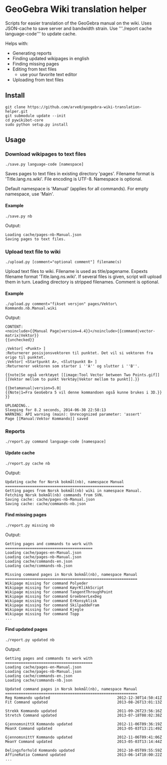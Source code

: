 # GeoGebra Wiki translation helper #
Scripts for easier translation of the GeoGebra manual on the wiki. Uses JSON-cache to save server and bandwidth strain. Use '''./report cache language-code''' to update cache.

Helps with:
- Generating reports
- Finding updated wikipages in english
- Finding missing pages
- Editing from text files
    - use your favorite text editor
- Uploading from text files


## Install ##
```
git clone https://github.com/arve0/geogebra-wiki-translation-helper.git
git submodule update --init
cd pywikibot-core
sudo python setup.py install
```


## Usage ##

### Download wikipages to text files ###
```
./save.py language-code [namespace]
```
Saves pages to text files in existing directory 'pages'. Filename format is 'Title.lang.ns.wiki'. File encoding is UTF-8. Namespace is optional.

Default namespace is 'Manual' (applies for all commands). For empty namespace, use 'Main'.
#### Example ####
```
./save.py nb
```
Output:
```
Loading cache/pages-nb-Manual.json
Saving pages to text files.
```


### Upload text file to wiki ###
```
./upload.py [comment="optional comment"] filename(s)
```
Upload text files to wiki. Filename is used as title/pagename. Expexts filename format 'Title.lang.ns.wiki'. If several files is given, script will upload them in turn. Leading directory is stripped filenames. Comment is optional.
#### Example ####
```
./upload.py comment="fikset versjon" pages/Vektor\ Kommando.nb.Manual.wiki
```
Output:
```
CONTENT:
<noinclude>{{Manual Page|version=4.4}}</noinclude>{{command|vector-matrix|Vektor}}
{{unchecked}}

;Vektor[ <Punkt> ]
:Returnerer posisjonsvektoren til punktet. Det vil si vektoren fra origo til punktet.
;Vektor[ <Startpunkt A>, <Sluttpunkt B> ]
:Returnerer vektoren som starter i ''A'' og slutter i ''B''.

{{note|Se også verktøyet [[image:Tool Vector between Two Points.gif]] [[Vektor mellom to punkt Verktøy|Vektor mellom to punkt]].}}

{{betamanual|version=5.0|
{{Note|1=Fra GeoGebra 5 vil denne kommandoen også kunne brukes i 3D.}}
}}

UPLOADING..
Sleeping for 8.2 seconds, 2014-06-30 22:58:13
WARNING: API warning (main): Unrecognized parameter: 'assert'
Page [[Manual:Vektor Kommando]] saved
```


### Reports ###
```
./report.py command language-code [namespace]
```

#### Update cache ####

```
./report.py cache nb
```
Output:
```
Updating cache for Norsk bokmål(nb), namespace Manual
=====================================================
Getting pages from Norsk bokmål(nb) wiki in namespace Manual.
Fetching Norsk bokmål(nb) commands from SVN.
Saving cache: cache/pages-nb-Manual.json
Saving cache: cache/commands-nb.json
```

#### Find missing pages ####
```
./report.py missing nb
```
Output:
```
Getting pages and commands to work with
=======================================
Loading cache/pages-en-Manual.json
Loading cache/pages-nb-Manual.json
Loading cache/commands-en.json
Loading cache/commands-nb.json

Missing command pages in Norsk bokmål(nb), namespace Manual
===========================================================
Wikipage missing for command Polyeder
Wikipage missing for command KøyrKlikkScript
Wikipage missing for command TangentThroughPoint
Wikipage missing for command GroebnerLexDeg
Wikipage missing for command ErKonsyklisk
Wikipage missing for command SkilpaddeFram
Wikipage missing for command Kjegle
Wikipage missing for command Topp
...
```

#### Find updated pages ####
```
./report.py updated nb
```
Output:
```
Getting pages and commands to work with
=======================================
Loading cache/pages-en-Manual.json
Loading cache/pages-nb-Manual.json
Loading cache/commands-en.json
Loading cache/commands-nb.json

Updated command pages in Norsk bokmål(nb), namespace Manual
===========================================================
Reg Kommando updated                              2012-12-30T14:50:41Z
Fit Command updated                               2013-08-26T13:01:13Z

Strekk Kommando updated                           2011-09-26T23:56:16Z
Stretch Command updated                           2013-07-18T08:02:38Z

GjennomsnittX Kommando updated                    2012-11-06T09:36:19Z
MeanX Command updated                             2013-05-03T13:21:49Z

GjennomsnittY Kommando updated                    2012-11-06T09:41:06Z
MeanY Command updated                             2013-05-03T13:14:44Z

Delingsforhold Kommando updated                   2012-10-05T09:55:59Z
AffineRatio Command updated                       2013-06-14T10:00:22Z
...
```
